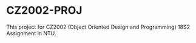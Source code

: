 # CZ2002-PROJ
This project for CZ2002 (Object Oriented Design and Programming) 18S2 Assignment in NTU.
